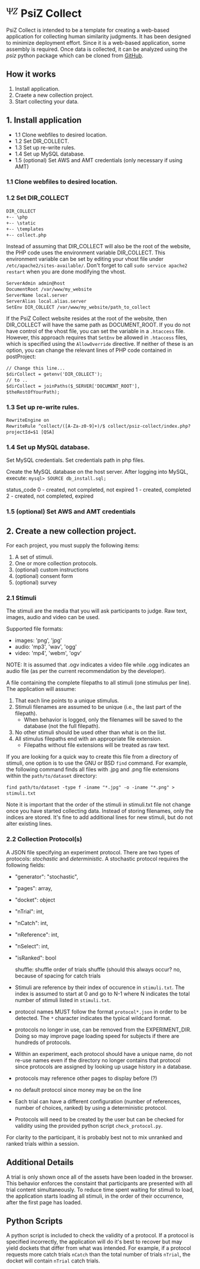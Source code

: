# ![Alt](static/icon/favicon-32x32.png "PsiZ Logo") PsiZ Collect

PsiZ Collect is intended to be a template for creating a web-based application for collecting human similarity judgments. It has been designed to minimize deployment effort. Since it is a web-based application, some assembly is required. Once data is collected, it can be analyzed using the *psiz* python package which can be cloned from [GitHub](https://github.com/roads/psiz).

## How it works
1. Install application.
2. Craete a new collection project.
3. Start collecting your data.

## 1. Install application
<!-- This focuses on general setup TODO -->
* 1.1 Clone webfiles to desired location.
* 1.2 Set DIR_COLLECT.
* 1.3 Set up re-write rules. 
* 1.4 Set up MySQL database.
* 1.5 (optional) Set AWS and AMT credentials (only necessary if using AMT)

### 1.1 Clone webfiles to desired location.
<!-- TODO -->

### 1.2 Set DIR_COLLECT
```
DIR_COLLECT
+-- \php
+-- \static
+-- \templates
+-- collect.php
```

Instead of assuming that DIR_COLLECT will also be the root of the website, the PHP code uses the environment variable DIR_COLLECT. This environment variable can be set by editing your vhost file under `/etc/apache2/sites-available/`. Don't forget to call `sudo service apache2 restart` when you are done modifying the vhost.
```
ServerAdmin admin@host
DocumentRoot /var/www/my_website
ServerName local.server
ServerAlias local.alias.server
SetEnv DIR_COLLECT /var/www/my_website/path_to_collect
```
If the PsiZ Collect website resides at the root of the website, then DIR_COLLECT will have the same path as DOCUMENT_ROOT. If you do not have control of the vhost file, you can set the variable in a `.htaccess` file. However, this approach requires that `SetEnv` be allowed in `.htaccess` files, which is specified using the `AllowOverride` directive. If neither of these is an option, you can change the relevant lines of PHP code contained in postProject:
```
// Change this line...
$dirCollect = getenv('DIR_COLLECT');
// to ..
$dirCollect = joinPaths($_SERVER['DOCUMENT_ROOT'], $theRestOfYourPath);
```

### 1.3 Set up re-write rules.
<!-- TODO -->
```
RewriteEngine on
RewriteRule ^collect/([A-Za-z0-9]+)/$ collect/psiz-collect/index.php?projectId=$1 [QSA]
```


### 1.4 Set up MySQL database.
<!-- TODO -->
Set MySQL credentials.
Set credentials path in php files.

Create the MySQL database on the host server. After logging into MySQL, execute:
``mysql> SOURCE db_install.sql;``

status_code
    0 - created, not completed, not expired
    1 - created, completed
    2 - created, not completed, expired

### 1.5 (optional) Set AWS and AMT credentials
<!-- TODO -->
<!-- store credentials at ~/.aws/credentials -->


<!-- TODO hello world -->
<!-- TODO test script Success!, Hello world!, much wow, wubba lubba dub dub, It's working!-->

## 2. Create a new collection project.
<!-- TODO describe creation of directory, descfribe when should you create a new project, a unique project id, no spaces -->

For each project, you must supply the following items:
1. A set of stimuli.
2. One or more collection protocols.
3. (optional) custom instructions
4. (optional) consent form
5. (optional) survey

### 2.1 Stimuli
The stimuli are the media that you will ask participants to judge. Raw text, images, audio and video can be used.

Supported file formats:
 * images: 'png', 'jpg'
 * audio: 'mp3', 'wav', 'ogg'
 * video: 'mp4', 'webm', 'ogv' <!-- TODO verify ogv actually works-->

NOTE: It is assumed that .ogv indicates a video file while .ogg indicates an audio file (as per the current recommendation by the developer).

<!-- TODO Any stimuli that you wish to be judged should be listed in a file called `stimuli.txt` ...  -->
<!-- `stimuli.txt` and protocols in directory, actual files can be placed anywhere on the server -->
A file containing the complete filepaths to all stimuli (one stimulus per line). The application will assume:
1. That each line points to a unique stimulus.
2. Stimuli filenames are assumed to be unique (i.e., the last part of the filepath).
    * When behavior is logged, only the filenames will be saved to the database (not the full filepath).
3. No other stimuli should be used other than what is on the list.
4. All stimulus filepaths end with an appropriate file extension.
    * Filepaths without file extensions will be treated as raw text.

If you are looking for a quick way to create this file from a directory of stimuli, one option is to use the GNU or BSD `find` command. For example, the following command finds all files with .jpg and .png file extensions within the `path/to/dataset` directory:

```
find path/to/dataset -type f -iname "*.jpg" -o -iname "*.png" > stimuli.txt
```

Note it is important that the order of the stimuli in stimuli.txt file not change once you have started collecting data. Instead of storing filenames, only the indices are stored. It's fine to add additional lines for new stimuli, but do not alter existing lines.

### 2.2 Collection Protocol(s)
A JSON file specifying an experiment protocol. There are two types of protocols: *stochastic* and *deterministic*. A stochastic protocol requires the following fields:
* "generator": "stochastic",
* "pages": array,
* "docket": object

* "nTrial": int,
* "nCatch": int,
* "nReference": int,
* "nSelect": int,
* "isRanked": bool

    shuffle: shuffle order of trials
        shuffle (should this always occur? no, because of spacing for catch trials
* Stimuli are reference by their index of occurence in `stimuli.txt`. The index is assumed to start at 0 and go to N-1 where N indicates the total number of stimuli listed in `stimuli.txt`.
* protocol names MUST follow the format `protocol*.json` in order to be detected. The `*` character indicates the typical wildcard format.
* protocols no longer in use, can be removed from the EXPERIMENT_DIR. Doing so may
    improve page loading speed for subjects if there are hundreds of protocols.
* Within an experiment, each protocol should have a unique name, do not re-use
    names even if the directory no longer contains that protocol since protocols
    are assigned by looking up usage history in a database.
* protocols may reference other pages to display before (?)
* no default protocol since money may be on the line
* Each trial can have a different configuration (number of references, number of choices, ranked) by using a deterministic protocol.
* Protocols will need to be created by the user but can be checked for validity using the provided python script `check_protocol.py`.

For clarity to the participant, it is probably best not to mix unranked and ranked trials within a session.


## Additional Details

A trial is only shown once all of the assets have been loaded in the browser. This behavior enforces the constaint that participants are presented with all trial content simultaneously. To reduce time spent waiting for stimuli to load, the application starts loading all stimuli, in the order of their occurrence, after the first page has loaded.

## Python Scripts

A python script is included to check the validity of a protocol. If a protocol is specified incorrectly, the application will do it's best to recover but may yield dockets that differ from what was intended. For example, if a protocol requests more catch trials `nCatch` than the total number of trials `nTrial`, the docket will contain `nTrial` catch trials.
